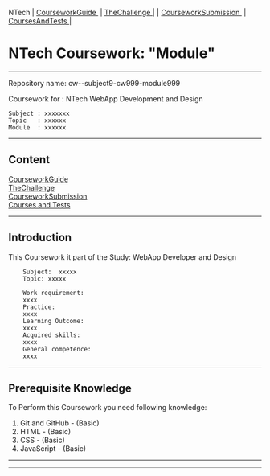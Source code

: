 NTech | [CourseworkGuide ](CourseworkGuide.md) | [TheChallenge ](TheChallenge.md) |  | [CourseworkSubmission ](CourseworkSubmission.md) | [CoursesAndTests ](CoursesAndTests.md) |

# NTech Coursework: "Module"

<hr style="background: gray" />

Repository name:  cw--subject9-cw999-module999

Coursework for : NTech WebApp Development and Design

    Subject : xxxxxxx
    Topic   : xxxxxx
    Module  : xxxxxx

---

## Content

[CourseworkGuide](CourseworkGuide.md)  
[TheChallenge](TheChallenge.md)  
[CourseworkSubmission](CourseworkSubmission.md)  
[Courses and Tests](CoursesAndTests.md)  

---

## Introduction

This Coursework it part of the Study: WebApp Developer and Design 

        Subject:  xxxxx
        Topic: xxxxx
        
        Work requirement:
        xxxx
        Practice:
        xxxx
        Learning Outcome:
        xxxx
        Acquired skills:
        xxxx
        General competence:
        xxxx

---

## Prerequisite Knowledge

To Perform this Coursework you need following knowledge:

1. Git and GitHub - (Basic)
1. HTML - (Basic) 
1. CSS - (Basic)
1. JavaScript - (Basic)

---

<hr style="background: gray" />



